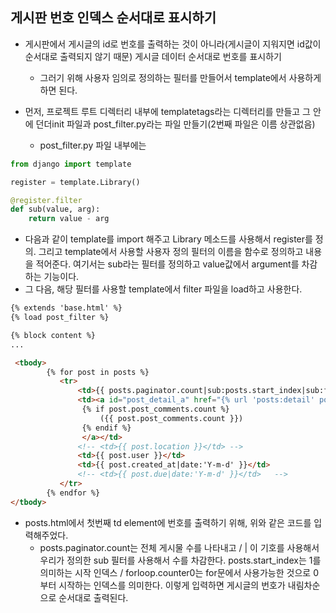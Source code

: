 ## 게시판 번호 인덱스 순서대로 표시하기
- 게시판에서 게시글의 id로 번호를 출력하는 것이 아니라(게시글이 지워지면 id값이 순서대로 출력되지 않기 때문) 게시글 데이터 순서대로 번호를 표시하기
  - 그러기 위해 사용자 임의로 정의하는 필터를 만들어서 template에서 사용하게 하면 된다.

- 먼저, 프로젝트 루트 디렉터리 내부에 templatetags라는 디렉터리를 만들고 그 안에 던더init 파일과 post_filter.py라는 파일 만들기(2번째 파일은 이름 상관없음)
  - post_filter.py 파일 내부에는

```python
from django import template

register = template.Library()

@register.filter
def sub(value, arg):
    return value - arg
```

- 다음과 같이 template를 import 해주고 Library 메소드를 사용해서 register를 정의. 그리고 template에서 사용할 사용자 정의 필터의 이름을 함수로 정의하고 내용을 적어준다. 여기서는 sub라는 필터를 정의하고 value값에서 argument를 차감하는 기능이다.
- 그 다음, 해당 필터를 사용할 template에서 filter 파일을 load하고 사용한다.

```html
{% extends 'base.html' %}
{% load post_filter %}

{% block content %}
...

 <tbody>
        {% for post in posts %}
           <tr>
               <td>{{ posts.paginator.count|sub:posts.start_index|sub:forloop.counter0|add:1 }}</td>
               <td><a id="post_detail_a" href="{% url 'posts:detail' post.id %}">{{ post.title }} 
                {% if post.post_comments.count %}   
                    ({{ post.post_comments.count }})    
                {% endif %}
                </a></td>
               <!-- <td>{{ post.location }}</td> -->
               <td>{{ post.user }}</td>
               <td>{{ post.created_at|date:'Y-m-d' }}</td>
               <!-- <td>{{ post.due|date:'Y-m-d' }}</td>   -->
           </tr> 
        {% endfor %}   
</tbody>
```

- posts.html에서 첫번째 td element에 번호를 출력하기 위해, 위와 같은 코드를 입력해주었다.
  - posts.paginator.count는 전체 게시물 수를 나타내고 / | 이 기호를 사용해서 우리가 정의한 sub 필터를 사용해서 수를 차감한다. posts.start_index는 1를 의미하는 시작 인덱스 / forloop.counter0는 for문에서 사용가능한 것으로 0부터 시작하는 인덱스를 의미한다. 이렇게 입력하면 게시글의 번호가 내림차순으로 순서대로 출력된다.
